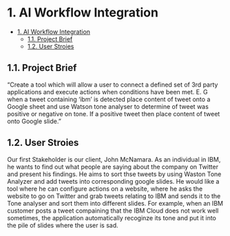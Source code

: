 # 1. AI Workflow Integration

- [1. AI Workflow Integration](#1-ai-workflow-integration)
  - [1.1. Project Brief](#11-project-brief)
  - [1.2. User Stroies](#12-user-stroies)

##  1.1. Project Brief

“Create a tool which will allow a user to connect a defined set of 3rd party applications and execute actions when conditions have been met. E. G when a tweet containing ‘ibm’ is detected place content of tweet onto a Google sheet and use Watson tone analyser to determine of tweet was positive or negative on tone. If a positive tweet then place content of tweet onto Google slide.”

## 1.2. User Stroies
Our first Stakeholder is our client, John McNamara. As an individual in IBM, he wants to find out what people are saying about the company on Twitter and present his findings. 
He aims to sort thse tweets by using Waston Tone Analyzer and add tweets into corresponding google slides. He would like a tool where he can configure actions on a website, where
he asks the website to go on Twitter and grab tweets relating to IBM and sends it to the Tone analyser and sort them into different slides.
For example, when an IBM customer posts a tweet compaining that the IBM Cloud does not work well sometimes, the application automatically recoginze its tone and put it into the pile of slides where the user is sad.